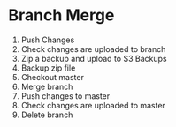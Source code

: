 # Branch Merge

1. Push Changes
2. Check changes are uploaded to branch
3. Zip a backup and upload to S3 Backups
4. Backup zip file
5. Checkout master
6. Merge branch
7. Push changes to master
8. Check changes are uploaded to master
9. Delete branch